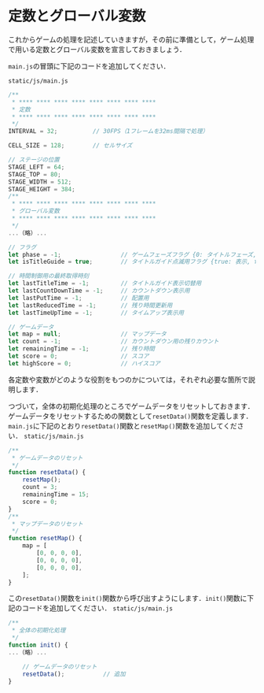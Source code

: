 # 定数とグローバル変数

これからゲームの処理を記述していきますが，その前に準備として，ゲーム処理で用いる定数とグローバル変数を宣言しておきましょう．

`main.js`の冒頭に下記のコードを追加してください．

`static/js/main.js`
```js
/**
 * **** **** **** **** **** **** **** ****
 * 定数
 * **** **** **** **** **** **** **** ****
 */
INTERVAL = 32;          // 30FPS（1フレームを32ms間隔で処理）

CELL_SIZE = 128;        // セルサイズ

// ステージの位置
STAGE_LEFT = 64;
STAGE_TOP = 80;
STAGE_WIDTH = 512;
STAGE_HEIGHT = 384;
/**
 * **** **** **** **** **** **** **** ****
 * グローバル変数
 * **** **** **** **** **** **** **** ****
 */
...（略）...

// フラグ
let phase = -1;                 // ゲームフェーズフラグ {0: タイトルフェーズ, 1: カウントダウンフェーズ, 2: タッチフェーズ, 3: ゲームオーバーフェーズ}
let isTitleGuide = true;        // タイトルガイド点滅用フラグ {true: 表示, false: 非表示}

// 時間制御用の最終取得時刻
let lastTitleTime = -1;         // タイトルガイド表示切替用
let lastCountDownTime = -1;     // カウントダウン表示用
let lastPutTime = -1;           // 配置用
let lastReducedTime = -1;       // 残り時間更新用
let lastTimeUpTime = -1;        // タイムアップ表示用

// ゲームデータ
let map = null;                 // マップデータ
let count = -1;                 // カウントダウン用の残りカウント
let remainingTime = -1;         // 残り時間
let score = 0;                  // スコア
let highScore = 0;              // ハイスコア
```

各定数や変数がどのような役割をもつのかについては，それぞれ必要な箇所で説明します．

つづいて，全体の初期化処理のところでゲームデータをリセットしておきます．ゲームデータをリセットするための関数として`resetData()`関数を定義します．`main.js`に下記のとおり`resetData()`関数と`resetMap()`関数を追加してください．
`static/js/main.js`
```js
/**
 * ゲームデータのリセット
 */
function resetData() {
    resetMap();
    count = 3;
    remainingTime = 15;
    score = 0;
}
/**
 * マップデータのリセット
 */
function resetMap() {
    map = [
        [0, 0, 0, 0],
        [0, 0, 0, 0],
        [0, 0, 0, 0],
    ];
}
```

この`resetData()`関数を`init()`関数から呼び出すようにします．`init()`関数に下記のコードを追加してください．
`static/js/main.js`
```js
/**
 * 全体の初期化処理
 */
function init() {
...（略）...

    // ゲームデータのリセット
    resetData();           // 追加
}
```
